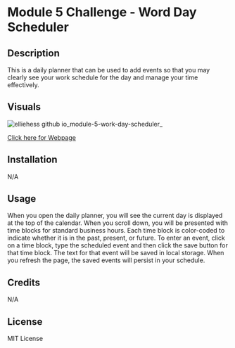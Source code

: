 # Module 5 Challenge - Word Day Scheduler

## Description

This is a daily planner that can be used to add events so that you may clearly see your work schedule for the day and manage your time effectively. 

## Visuals

![elliehess github io_module-5-work-day-scheduler_](https://user-images.githubusercontent.com/118075347/210490407-c6610b63-875b-4de7-8a0a-eb842b65f665.png)



[Click here for Webpage](https://elliehess.github.io/module-5-work-day-scheduler/)

## Installation

N/A

## Usage

When you open the daily planner, you will see the current day is displayed at the top of the calendar. When you scroll down, you will be presented with time blocks for standard business hours. Each time block is color-coded to indicate whether it is in the past, present, or future. 
To enter an event, click on a time block, type the scheduled event and then click the save button for that time block. The text for that event will be saved in local storage. When you refresh the page, the saved events will persist in your schedule. 

## Credits

N/A

## License

MIT License
